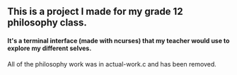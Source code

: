 ## This is a project I made for my grade 12 philosophy class.
#### It's a terminal interface (made with ncurses) that my teacher would use to explore my different selves. 

All of the philosophy work was in actual-work.c and has been removed.    
